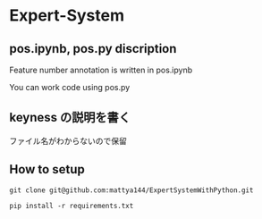 # Expert-System

## pos.ipynb, pos.py discription

Feature number annotation is written in pos.ipynb

You can work code using pos.py

## keyness の説明を書く

ファイル名がわからないので保留

## How to setup

`git clone git@github.com:mattya144/ExpertSystemWithPython.git`

`pip install -r requirements.txt`
